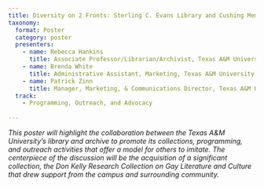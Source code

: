 ```yaml
---
title: Diversity on 2 Fronts: Sterling C. Evans Library and Cushing Memorial Library & Archives
taxonomy:
  format: Poster
  category: poster
  presenters:
    - name: Rebecca Hankins
	  title: Associate Professor/Librarian/Archivist, Texas A&M University Libraries  
    - name: Brenda White
	  title: Administrative Assistant, Marketing, Texas A&M University Libraries
    - name: Patrick Zinn
	  title: Manager, Marketing, & Communications Director, Texas A&M University Libraries
  track:
    - Programming, Outreach, and Advocacy
	
---
```

_This poster will highlight the collaboration between the Texas A&M University’s library and archive to promote its collections, programming, and outreach activities that offer a model for others to imitate.  The centerpiece of the discussion will be the acquisition of a significant collection, the Don Kelly Research Collection on Gay Literature and Culture that drew support from the campus and surrounding community._